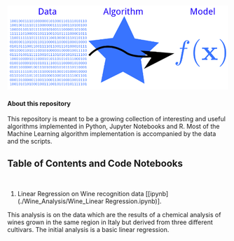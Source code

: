 ![logo](./img.png)


#### About this repository

This repository is meant to be a growing collection of interesting and useful algorithms implemented in Python, Jupyter Notebooks and R. Most of the Machine Learning algorithm implementation is accompanied by the data and the scripts. 


## Table of Contents and Code Notebooks




<br>

1. Linear Regression on Wine recognition data [[ipynb](./Wine_Analysis/Wine_Linear Regression.ipynb)]. 

This analysis is on the data which are the results of a chemical analysis of wines grown in the same region in Italy but derived from three different cultivars.
The initial analysis is  a basic linear regression. 


<br>